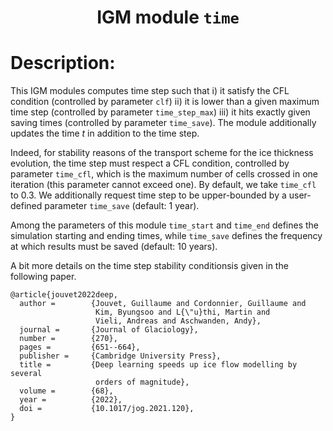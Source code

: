 
### <h1 align="center" id="title">IGM module `time` </h1>

# Description:

This IGM modules computes time step such that i) it satisfy the CFL condition (controlled by parameter `clf`) ii) it is lower than a given maximum time step (controlled by parameter `time_step_max`) iii) it hits exactly given saving times (controlled by parameter `time_save`). The module additionally updates the time $t$ in addition to the time step.

Indeed, for stability reasons of the transport scheme for the ice thickness evolution, the time step must respect a CFL condition, controlled by parameter `time_cfl`, which is the maximum number of cells crossed in one iteration (this parameter cannot exceed one). By default, we take `time_cfl` to 0.3. We additionally request time step to be upper-bounded by a user-defined parameter `time_save` (default: 1 year).
 
Among the parameters of this module `time_start` and `time_end` defines the simulation starting and ending times, while `time_save` defines the frequency at which results must be saved (default: 10 years).

A bit more details on the time step stability conditionsis given in the following paper.

```
@article{jouvet2022deep,
  author =        {Jouvet, Guillaume and Cordonnier, Guillaume and
                   Kim, Byungsoo and L{\"u}thi, Martin and
                   Vieli, Andreas and Aschwanden, Andy},
  journal =       {Journal of Glaciology},
  number =        {270},
  pages =         {651--664},
  publisher =     {Cambridge University Press},
  title =         {Deep learning speeds up ice flow modelling by several
                   orders of magnitude},
  volume =        {68},
  year =          {2022},
  doi =           {10.1017/jog.2021.120},
}
```
